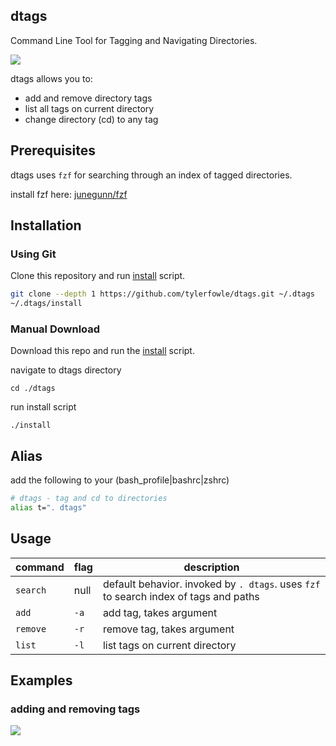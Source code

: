dtags
-----

Command Line Tool for Tagging and Navigating Directories.

![](https://raw.github.com/tylerfowle/i/master/dtags.gif)

dtags allows you to:
* add and remove directory tags
* list all tags on current directory
* change directory (cd) to any tag


Prerequisites
-------------

dtags uses `fzf` for searching through an index of tagged directories.

install fzf here:
[junegunn/fzf](https://github.com/junegunn/fzf)



Installation
------------

### Using Git

Clone this repository and run
[install](https://github.com/tylerfowle/dtags/blob/master/install) script.

```sh
git clone --depth 1 https://github.com/tylerfowle/dtags.git ~/.dtags
~/.dtags/install
```

### Manual Download
Download this repo and run the
[install](https://github.com/tylerfowle/dtags/blob/master/install) script.

navigate to dtags directory
```
cd ./dtags
```
run install script
```
./install
```

Alias
-----

add the following to your (bash_profile|bashrc|zshrc)

```sh
# dtags - tag and cd to directories
alias t=". dtags"
```


Usage
-----

| command  | flag | description                    |
|----------|------|--------------------------------|
| `search` | null | default behavior. invoked by `. dtags`. uses `fzf` to search index of tags and paths  |
| `add`    | `-a` | add tag, takes argument        |
| `remove` | `-r` | remove tag, takes argument     |
| `list`   | `-l` | list tags on current directory |


Examples
--------

### adding and removing tags

![](https://raw.github.com/tylerfowle/i/master/dtags-addremove.gif)
